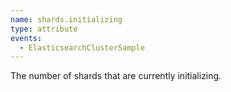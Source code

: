```yaml
---
name: shards.initializing
type: attribute
events:
  - ElasticsearchClusterSample
---
```


The number of shards that are currently initializing.